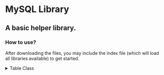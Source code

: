 # MySQL Library
## A basic helper library.
### How to use?

After downloading the files, you may include the index file (which will load all libraries available) to get started.

<details>
<summary>Table Class</summary>

The table class supports a few functions to help manage your attributes and primary keys (no foreign keys support). You can set, add or remove attributes or primary keys through their respective functions.

</details>
